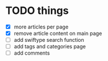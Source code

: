 # TODO things

- [x] more articles per page
- [x] remove article content on main page
- [ ] add swiftype search function
- [ ] add tags and categories page
- [ ] add comments
